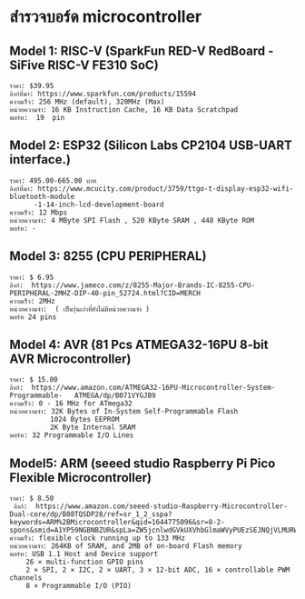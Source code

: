 # สำรวจบอร์ด microcontroller
## Model 1: RISC-V (SparkFun RED-V RedBoard - SiFive RISC-V FE310 SoC)
  	ราคา: $39.95
	ลิงก์ที่มา: https://www.sparkfun.com/products/15594
 	ความเร็ว: 256 MHz (default), 320MHz (Max)
	หน่วยความจำ: 16 KB Instruction Cache, 16 KB Data Scratchpad
	พอร์ท:  19  pin
  
## Model 2: ESP32 (Silicon Labs CP2104 USB-UART interface.)
  	ราคา: 495.00-665.00 บาท
	ลิงก์ที่มา: https://www.mcucity.com/product/3759/ttgo-t-display-esp32-wifi-bluetooth-module
          -1-14-inch-lcd-development-board
	ความเร็ว: 12 Mbps
  	หน่วยความจำ: 4 MByte SPI Flash , 520 KByte SRAM , 448 KByte ROM
  	พอร์ท: -

## Model 3: 8255 (CPU PERIPHERAL)
  	ราคา: $ 6.95
 	ลิงก์:  https://www.jameco.com/z/8255-Major-Brands-IC-8255-CPU-PERIPHERAL-2MHZ-DIP-40-pin_52724.html?CID=MERCH
  	ความเร็ว: 2MHz
  	หน่วยความจำ:  ( เป็นรุ่นเก่าที่ยังไม่มีหน่วยความจำ )
  	พอร์ท 24 pins

## Model 4: AVR (81 Pcs ATMEGA32-16PU 8-bit AVR Microcontroller)
  	ราคา: $ 15.00
	ลิงก์:  https://www.amazon.com/ATMEGA32-16PU-Microcontroller-System-Programmable-	ATMEGA/dp/B071VYGJB9
	ความเร็ว: 0 - 16 MHz for ATmega32
	หน่วยความจำ: 32K Bytes of In-System Self-Programmable Flash 
              1024 Bytes EEPROM
              2K Byte Internal SRAM
	พอร์ท: 32 Programmable I/O Lines

## Model5: ARM (seeed studio Raspberry Pi Pico Flexible Microcontroller)
  	ราคา: $ 8.50
 	 ลิงก์:  https://www.amazon.com/seeed-studio-Raspberry-Microcontroller-Dual-core/dp/B08TQSDP28/ref=sr_1_2_sspa?	keywords=ARM%2BMicrocontroller&qid=1644775096&sr=8-2-spons&smid=A1YP59NGBNBZUR&spLa=ZW5jcnlwdGVkUXVhbGlmaWVyPUEzSEJNQjVLMURWSEtNJmVuY3J5cHRlZElkPUEwMjU4NDM2M09FUFBJME9XRTM1ViZlbmNyeXB0ZWRBZElkPUEwNzk2MzUwMVZKNUNXMDlTS041UiZ3aWRnZXROYW1lPXNwX2F0ZiZhY3Rpb249Y2xpY2tSZWRpcmVjdCZkb05vdExvZ0NsaWNrPXRydWU&th=1
  	ความเร็ว: flexible clock running up to 133 MHz
  	หน่วยความจำ: 264KB of SRAM, and 2MB of on-board Flash memory
  	พอร์ท: USB 1.1 Host and Device support
        26 × multi-function GPIO pins
        2 × SPI, 2 × I2C, 2 × UART, 3 × 12-bit ADC, 16 × controllable PWM channels
        8 × Programmable I/O (PIO)
